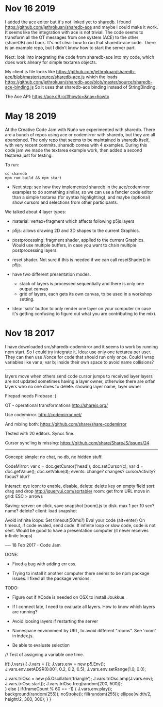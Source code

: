# Nov 16 2019

I added the ace editor but it's not linked yet to sharedb.
I found https://github.com/jethrokuan/sharedb-ace and maybe I could make
it work. It seems like the integration with ace is not trivial.
The code seems to transform all the OT messages from one system (ACE)
to the other (shareDB) and back.
It's not clear how to run that sharedb-ace code. There is an example
repo, but I didn't know how to start the server part.

Next: look into integrating the code from sharedb-ace into my code,
which does work alreary for simple textarea objects.

My client.js file looks like
https://github.com/jethrokuan/sharedb-ace/blob/master/source/sharedb-ace.js
which the loads 
https://github.com/jethrokuan/sharedb-ace/blob/master/source/sharedb-ace-binding.js
So it uses that sharedb-ace binding instead of StringBinding.

The Ace API: https://ace.c9.io/#howto=&nav=howto


# May 18 2019

At the Creative Code Jam with Nuño we experimented with sharedb.
There are a bunch of repos using ace or codemirror with sharedb, but they are all
abandoned. The only repo that seems to be maintained is sharedb itself, with very
recent commits. sharedb comes with 4 examples. During this code jam we made
the textarea example work, then added a second textarea just for testing.

To run:

    cd sharedb
    npm run build && npm start

* Next step: see how they implemented sharedb in the ace/codemirror
examples to do something similar, so we can use a fancier code editor than a simple
textarea (for syntax highlighting), and maybe (optional) show cursors and selections
from other participants.

We talked about 4 layer types:
* material: vertex+fragment which affects following p5js layers
* p5js: allows drawing 2D and 3D shapes to the current Graphics.
* postprocessing: fragment shader, applied to the current Graphics. Would use
  multiple buffers, in case you want to chain multiple postprocessing layers.
* reset shader. Not sure if this is needed if we can call resetShader() in
  p5js.

* have two different presentation modes. 
  * stack of layers is processed sequentially and there is only one output canvas
  * grid of layers, each gets its own canvas, to be used in a workshop setting.
* Idea: 'solo' button to only render one layer on your computer (in case it's getting
confusing to figure out what you are contributing to the mix).

# Nov 18 2017

I have downloaded src/sharedb-codemirror and it seems to work by running npm start.
So I could try integrate it.
Idea: use only one textarea per user. They can then use //once for code that should run
only once. Could I wrap variables like var a; var b; inside their own space to avoid
name collisions?

---

layers move when others send code
cursor jumps to received layer
layers are not updated sometimes
having a layer owner, otherwise there are orfan layers who no one dares to delete.
showing layer name, layer owner

Firepad needs Firebase :(

OT - operational transformations
http://sharejs.org/

Use codemirror. 
http://codemirror.net/

And mixing both:
https://github.com/share/share-codemirror

Tested with 20 editors. Syncs fine.

Cursor sync'ing is missing:
https://github.com/share/ShareJS/issues/24

---

Concept:
  simple: no chat, no db, no hidden stuff.

CodeMirror:
  var c = doc.getCursor('head');
  doc.setCursor(c);
  var d = doc.getValue();
  doc.setValue(d);
  events: change? changes? cursorActivity? focus? blur?


Interact: 
  eye icon: to enable, disable, 
  delete: delete key on empty field
  sort: drag and drop http://jqueryui.com/sortable/
  room: get from URL
  move in grid: ESC > arrows

Saving:
  server: on click, save snapshot [room].js to disk. max 1 per 10 sec? name? delete?
  client: load snapshot

Avoid infinite loops:
  Set timeout(50ms?)
  Eval your code (alt+enter)
  On timeout, if code evaled, send code.
  If infinite loop or slow code, code is not sent.
  Would be good to have a presentation computer (it never receives infinite loops)

--- 18 Feb 2017 - Code Jam

DONE: 

* Fixed a bug with adding err css.

* Trying to install it another computer there seems to be 
  npm package issues. I fixed all the package versions.

TODO:

* Figure out if XCode is needed on OSX to install Joukkue.

* If I connect late, I need to evaluate all layers. How to know which layers are running?

* Avoid loosing layers if restarting the server

* Namespace environment by URL, to avoid different "rooms". See
  'room' in index.js.

* Be able to evaluate selection


// Test of assigning a variable one time.

if(!J.vars) {
  J.vars = {};
  J.vars.env = new p5.Env();
  J.vars.env.setADSR(0.001, 0.2, 0.2, 0.5);
  J.vars.env.setRange(1.0, 0.0);

  J.vars.triOsc = new p5.Oscillator('triangle');
  J.vars.triOsc.amp(J.vars.env);
  J.vars.triOsc.start();
  J.vars.triOsc.freq(random(200, 500));  
} else {
  if(frameCount % 60 == -1) {
	  J.vars.env.play();  
		background(random(255));
		noStroke();
		fill(random(255));
		ellipse(width/2, height/2, 300, 300);
  }
}

